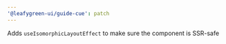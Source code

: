 ```yaml
---
'@leafygreen-ui/guide-cue': patch
---
```


Adds `useIsomorphicLayoutEffect` to make sure the component is SSR-safe
